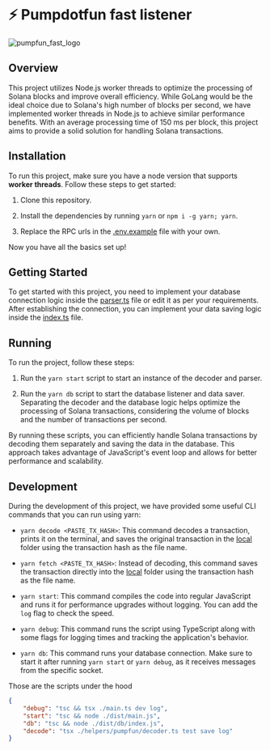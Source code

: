 # ⚡ Pumpdotfun fast listener

![pumpfun_fast_logo](./images/pump_fast.png)

## Overview

This project utilizes Node.js worker threads to optimize the processing of Solana blocks and improve overall efficiency. While GoLang would be the ideal choice due to Solana's high number of blocks per second, we have implemented worker threads in Node.js to achieve similar performance benefits. With an average processing time of 150 ms per block, this project aims to provide a solid solution for handling Solana transactions.

## Installation

To run this project, make sure you have a node version that supports **worker threads**. Follow these steps to get started:

1. Clone this repository.

2. Install the dependencies by running `yarn` or `npm i -g yarn; yarn`.

3. Replace the RPC urls in the [.env.example](.env.example) file with your own.

Now you have all the basics set up!

## Getting Started

To get started with this project, you need to implement your database connection logic inside the [parser.ts](./connections/parser.ts) file or edit it as per your requirements. After establishing the connection, you can implement your data saving logic inside the [index.ts](./db/index.ts) file.

## Running

To run the project, follow these steps:

1. Run the `yarn start` script to start an instance of the decoder and parser.

2. Run the `yarn db` script to start the database listener and data saver. Separating the decoder and the database logic helps optimize the processing of Solana transactions, considering the volume of blocks and the number of transactions per second.

By running these scripts, you can efficiently handle Solana transactions by decoding them separately and saving the data in the database. This approach takes advantage of JavaScript's event loop and allows for better performance and scalability.

## Development

During the development of this project, we have provided some useful CLI commands that you can run using yarn:

- `yarn decode <PASTE_TX_HASH>`: This command decodes a transaction, prints it on the terminal, and saves the original transaction in the [local](./local) folder using the transaction hash as the file name.

- `yarn fetch <PASTE_TX_HASH>`: Instead of decoding, this command saves the transaction directly into the [local](./local) folder using the transaction hash as the file name.

- `yarn start`: This command compiles the code into regular JavaScript and runs it for performance upgrades without logging. You can add the `log` flag to check the speed.

- `yarn debug`: This command runs the script using TypeScript along with some flags for logging times and tracking the application's behavior.

- `yarn db`: This command runs your database connection. Make sure to start it after running `yarn start` or `yarn debug`, as it receives messages from the specific socket.

Those are the scripts under the hood
```json
{
    "debug": "tsc && tsx ./main.ts dev log",
    "start": "tsc && node ./dist/main.js",
    "db": "tsc && node ./dist/db/index.js",
    "decode": "tsx ./helpers/pumpfun/decoder.ts test save log"
}
```
